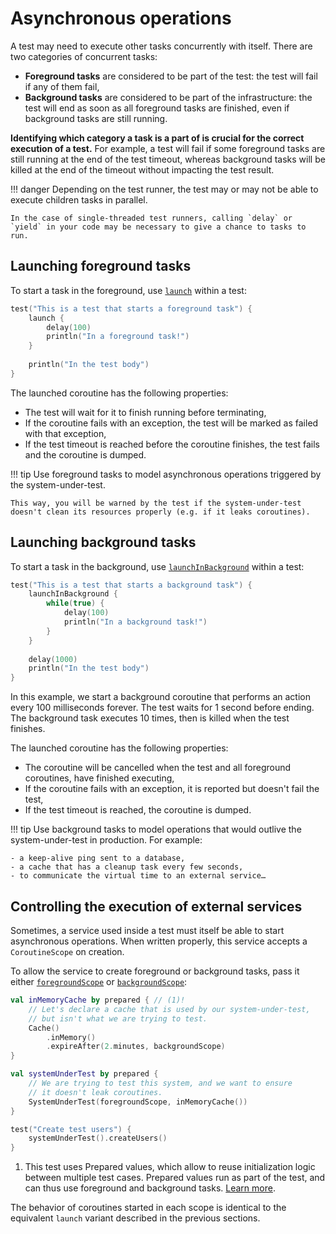 # Asynchronous operations

A test may need to execute other tasks concurrently with itself. 
There are two categories of concurrent tasks:

- **Foreground tasks** are considered to be part of the test: the test will fail if any of them fail,
- **Background tasks** are considered to be part of the infrastructure: the test will end as soon as all foreground tasks are finished, even if background tasks are still running.

**Identifying which category a task is a part of is crucial for the correct execution of a test.**
For example, a test will fail if some foreground tasks are still running at the end of the test timeout, whereas background tasks will be killed at the end of the timeout without impacting the test result.

!!! danger
    Depending on the test runner, the test may or may not be able to execute children tasks in parallel.

    In the case of single-threaded test runners, calling `delay` or `yield` in your code may be necessary to give a chance to tasks to run.

## Launching foreground tasks

To start a task in the foreground, use [`launch`](https://opensavvy.gitlab.io/groundwork/prepared/api-docs/suite/opensavvy.prepared.suite/launch.html) within a test:
```kotlin
test("This is a test that starts a foreground task") {
	launch {
		delay(100)
		println("In a foreground task!")
	}
	
	println("In the test body")
}
```

The launched coroutine has the following properties:

- The test will wait for it to finish running before terminating,
- If the coroutine fails with an exception, the test will be marked as failed with that exception,
- If the test timeout is reached before the coroutine finishes, the test fails and the coroutine is dumped.

!!! tip
    Use foreground tasks to model asynchronous operations triggered by the system-under-test.

    This way, you will be warned by the test if the system-under-test doesn't clean its resources properly (e.g. if it leaks coroutines). 

## Launching background tasks

To start a task in the background, use [`launchInBackground`](https://opensavvy.gitlab.io/groundwork/prepared/api-docs/suite/opensavvy.prepared.suite/launch-in-background.html) within a test:
```kotlin
test("This is a test that starts a background task") {
	launchInBackground {
		while(true) {
			delay(100)
			println("In a background task!")
		}
	}
	
    delay(1000)
	println("In the test body")
}
```

In this example, we start a background coroutine that performs an action every 100 milliseconds forever.
The test waits for 1 second before ending. The background task executes 10 times, then is killed when the test finishes.

The launched coroutine has the following properties:

- The coroutine will be cancelled when the test and all foreground coroutines, have finished executing,
- If the coroutine fails with an exception, it is reported but doesn't fail the test,
- If the test timeout is reached, the coroutine is dumped.

!!! tip
    Use background tasks to model operations that would outlive the system-under-test in production. For example: 

    - a keep-alive ping sent to a database,
    - a cache that has a cleanup task every few seconds,
    - to communicate the virtual time to an external service…

## Controlling the execution of external services

Sometimes, a service used inside a test must itself be able to start asynchronous operations.
When written properly, this service accepts a `CoroutineScope` on creation.

To allow the service to create foreground or background tasks, pass it either [`foregroundScope`](https://opensavvy.gitlab.io/groundwork/prepared/api-docs/suite/opensavvy.prepared.suite/foreground-scope.html) or [`backgroundScope`](https://opensavvy.gitlab.io/groundwork/prepared/api-docs/suite/opensavvy.prepared.suite/background-scope.html):

```kotlin
val inMemoryCache by prepared { // (1)!
    // Let's declare a cache that is used by our system-under-test,
    // but isn't what we are trying to test. 
    Cache()
        .inMemory()
        .expireAfter(2.minutes, backgroundScope)
}

val systemUnderTest by prepared {
    // We are trying to test this system, and we want to ensure
    // it doesn't leak coroutines.
    SystemUnderTest(foregroundScope, inMemoryCache())
}

test("Create test users") {
    systemUnderTest().createUsers()
}
```

 1. This test uses Prepared values, which allow to reuse initialization logic between multiple test cases.
    Prepared values run as part of the test, and can thus use foreground and background tasks.
    [Learn more](prepared-values.md).

The behavior of coroutines started in each scope is identical to the equivalent `launch` variant described in the previous sections.
